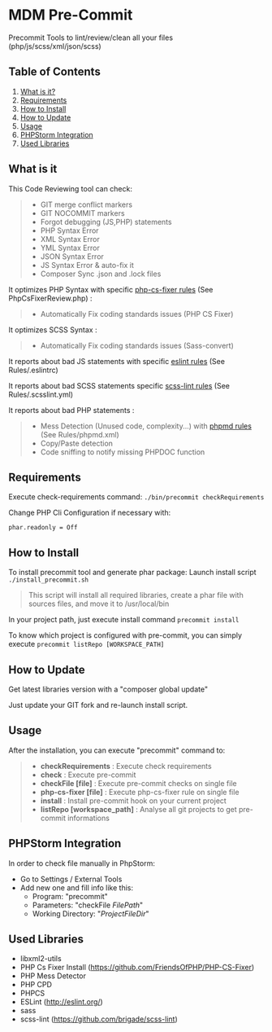 MDM Pre-Commit
=====================

Precommit Tools to lint/review/clean all your files (php/js/scss/xml/json/scss)

## Table of Contents

1. [What is it?](#what-is-it)
1. [Requirements](#requirements)
1. [How to Install](#how-to-install)
1. [How to Update](#how-to-update)
1. [Usage](#usage)
1. [PHPStorm Integration](#phpstorm-integration)
1. [Used Libraries](#used-libraries)

## What is it<a name="what-is-it"></a>

This Code Reviewing tool can check:

> * GIT merge conflict markers
> * GIT NOCOMMIT markers
> * Forgot debugging (JS,PHP) statements
> * PHP Syntax Error
> * XML Syntax Error
> * YML Syntax Error
> * JSON Syntax Error
> * JS Syntax Error & auto-fix it
> * Composer Sync .json and .lock files

It optimizes PHP Syntax with specific [php-cs-fixer rules](doc/fixer/php_cs_fixer_rules.md) (See PhpCsFixerReview.php) :

> * Automatically Fix coding standards issues (PHP CS Fixer)

It optimizes SCSS Syntax :

> * Automatically Fix coding standards issues (Sass-convert)

It reports about bad JS statements with specific [eslint rules](doc/fixer/js_eslint_rules.md) (See Rules/.eslintrc)

It reports about bad SCSS statements specific [scss-lint rules](doc/fixer/scss_lint_rules.md) (See Rules/.scsslint.yml)

It reports about bad PHP statements :

> * Mess Detection (Unused code, complexity...) with [phpmd rules](doc/fixer/php_md_rules.md) (See Rules/phpmd.xml)
> * Copy/Paste detection
> * Code sniffing to notify missing PHPDOC function

## Requirements<a name="requirements"></a>

Execute check-requirements command:
```./bin/precommit checkRequirements```

Change PHP Cli Configuration if necessary with: 
```
phar.readonly = Off
```

## How to Install<a name="how-to-install"></a>

To install precommit tool and generate phar package:
Launch install script ```./install_precommit.sh```
> This script will install all required libraries, create a phar file with sources files, and move it to /usr/local/bin

In your project path, just execute install command ```precommit install```

To know which project is configured with pre-commit, you can simply execute ```precommit listRepo [WORKSPACE_PATH] ```

## How to Update<a name="how-to-update"></a>

Get latest libraries version with a "composer global update"

Just update your GIT fork and re-launch install script.

## Usage<a name="usage"></a>

After the installation, you can execute "precommit" command to:
> * **checkRequirements** : Execute check requirements
> * **check** : Execute pre-commit
> * **checkFile [file]** : Execute pre-commit checks on single file
> * **php-cs-fixer [file]** : Execute php-cs-fixer rule on single file
> * **install** : Install pre-commit hook on your current project
> * **listRepo [workspace_path]** : Analyse all git projects to get pre-commit informations


## PHPStorm Integration<a name="phpstorm-integration"></a>

In order to check file manually in PhpStorm:

* Go to Settings / External Tools
* Add new one and fill info like this:
  * Program: "precommit"
  * Parameters: "checkFile $FilePath$"
  * Working Directory: "$ProjectFileDir$"


## Used Libraries<a name="used-libraries"></a>

* libxml2-utils
* PHP Cs Fixer Install (https://github.com/FriendsOfPHP/PHP-CS-Fixer)
* PHP Mess Detector
* PHP CPD
* PHPCS
* ESLint (http://eslint.org/)
* sass
* scss-lint (https://github.com/brigade/scss-lint)
